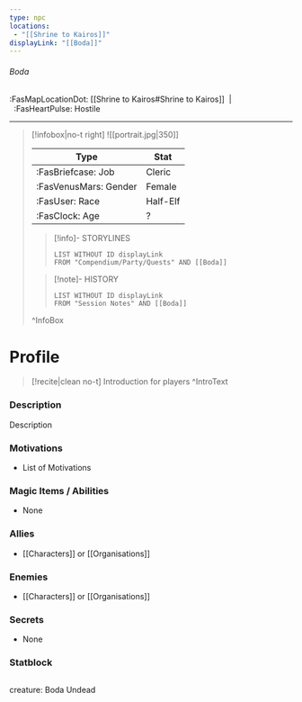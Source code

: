 ```yaml
---
type: npc
locations:
 - "[[Shrine to Kairos]]"
displayLink: "[[Boda]]"
---
```

###### Boda
<span class="sub2">:FasMapLocationDot: [[Shrine to Kairos#Shrine to Kairos]]&nbsp;&nbsp;|&nbsp;&nbsp;:FasHeartPulse: Hostile </span>
___

> [!infobox|no-t right]
> ![[portrait.jpg|350]]
>
> | Type | Stat |
> | ---- | ---- |
> | :FasBriefcase: Job |  Cleric |
> | :FasVenusMars: Gender | Female |
> | :FasUser: Race | Half-Elf |
> | :FasClock: Age | ? |
>
>> [!info]- STORYLINES
>>```dataview
>>LIST WITHOUT ID displayLink
>>FROM "Compendium/Party/Quests" AND [[Boda]]
>
>>[!note]- HISTORY
>>```dataview
>>LIST WITHOUT ID displayLink
>>FROM "Session Notes" AND [[Boda]]
>
>^InfoBox

# Profile

> [!recite|clean no-t]
>	Introduction for players
>^IntroText

### Description
Description

### Motivations
- List of Motivations

### Magic Items / Abilities
- None

### Allies
- [[Characters]] or [[Organisations]]

### Enemies
- [[Characters]] or [[Organisations]]

### Secrets
- None

### Statblock
>```statblock
creature: Boda Undead
